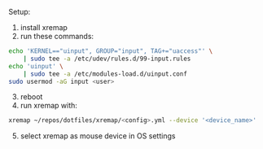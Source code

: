 Setup:

1. install xremap
2. run these commands:
```sh
echo 'KERNEL=="uinput", GROUP="input", TAG+="uaccess"' \
    | sudo tee -a /etc/udev/rules.d/99-input.rules
echo 'uinput' \
    | sudo tee -a /etc/modules-load.d/uinput.conf
sudo usermod -aG input <user>
```
3. reboot
4. run xremap with:
```sh
xremap ~/repos/dotfiles/xremap/<config>.yml --device '<device_name>'
```
5. select xremap as mouse device in OS settings
